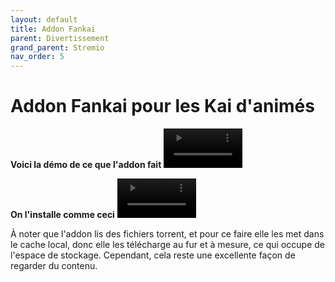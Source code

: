 ```yaml
---
layout: default
title: Addon Fankai
parent: Divertissement
grand_parent: Stremio
nav_order: 5
---
```


# Addon Fankai pour les Kai d'animés
**Voici la démo de ce que l'addon fait**
<video controls width="25%">
  <source src="{{ '/assets/videos/démo_fankai.mp4' | relative_url }}" type="video/mp4">
  Désolé, votre navigateur ne supporte pas les vidéos intégrées.
</video>

**On l'installe comme ceci**
<video controls width="25%">
  <source src="{{ '/assets/videos/installation_fankai.mp4' | relative_url }}" type="video/mp4">
  Désolé, votre navigateur ne supporte pas les vidéos intégrées.
</video>

À noter que l'addon lis des fichiers torrent, et pour ce faire elle les met dans le cache local, donc elle les télécharge au fur et à mesure, ce qui occupe de l'espace de stockage. Cependant, cela reste une excellente façon de regarder du contenu.